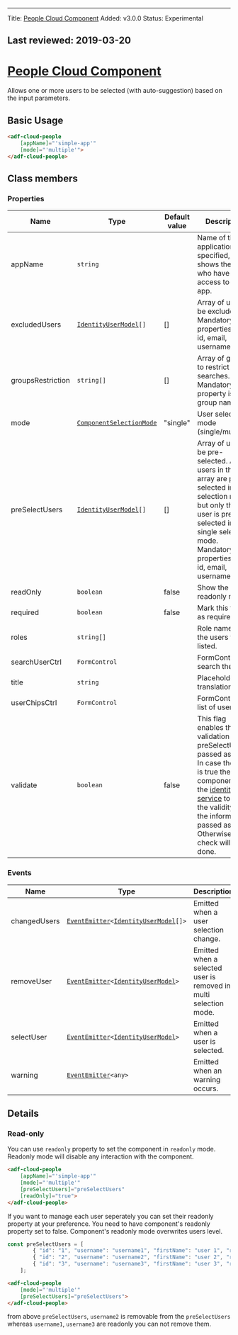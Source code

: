 * * *

Title: [People Cloud Component](../../process-services-cloud/components/people-cloud.component.md)
Added: v3.0.0
Status: Experimental

## Last reviewed: 2019-03-20

# [People Cloud Component](../../../lib/process-services-cloud/src/lib/people/components/people-cloud.component.ts "Defined in people-cloud.component.ts")

Allows one or more users to be selected (with auto-suggestion) based on the input parameters.

## Basic Usage

```html
<adf-cloud-people
    [appName]="'simple-app'"
    [mode]="'multiple'">
</adf-cloud-people>
```

## Class members

### Properties

| Name | Type | Default value | Description |
| ---- | ---- | ------------- | ----------- |
| appName | `string` |  | Name of the application. If specified, this shows the users who have access to the app. |
| excludedUsers | [`IdentityUserModel`](../../../lib/core/models/identity-user.model.ts)`[]` | \[] | Array of users to be excluded. Mandatory properties are: id, email, username |
| groupsRestriction | `string[]` | \[] | Array of groups to restrict user searches. Mandatory property is group name |
| mode | [`ComponentSelectionMode`](../../../lib/process-services-cloud/src/lib/types.ts) | "single" | User selection mode (single/multiple). |
| preSelectUsers | [`IdentityUserModel`](../../../lib/core/models/identity-user.model.ts)`[]` | \[] | Array of users to be pre-selected. All users in the array are pre-selected in multi selection mode, but only the first user is pre-selected in single selection mode. Mandatory properties are: id, email, username |
| readOnly | `boolean` | false | Show the info in readonly mode |
| required | `boolean` | false | Mark this field as required |
| roles | `string[]` |  | Role names of the users to be listed. |
| searchUserCtrl | `FormControl` |  | FormControl to search the user |
| title | `string` |  | Placeholder translation key |
| userChipsCtrl | `FormControl` |  | FormControl to list of users |
| validate | `boolean` | false | This flag enables the validation on the preSelectUsers passed as input. In case the flag is true the components call the [identity service](../../../lib/testing/src/lib/core/actions/identity/identity.service.ts) to verify the validity of the information passed as input. Otherwise, no check will be done. |

### Events

| Name | Type | Description |
| ---- | ---- | ----------- |
| changedUsers | [`EventEmitter`](https://angular.io/api/core/EventEmitter)`<`[`IdentityUserModel`](../../../lib/core/models/identity-user.model.ts)`[]>` | Emitted when a user selection change. |
| removeUser | [`EventEmitter`](https://angular.io/api/core/EventEmitter)`<`[`IdentityUserModel`](../../../lib/core/models/identity-user.model.ts)`>` | Emitted when a selected user is removed in multi selection mode. |
| selectUser | [`EventEmitter`](https://angular.io/api/core/EventEmitter)`<`[`IdentityUserModel`](../../../lib/core/models/identity-user.model.ts)`>` | Emitted when a user is selected. |
| warning | [`EventEmitter`](https://angular.io/api/core/EventEmitter)`<any>` | Emitted when an warning occurs. |

## Details

### Read-only

You can use `readonly` property to set the component in `readonly` mode. Readonly mode will disable any interaction with the component.

```html
<adf-cloud-people
    [appName]="'simple-app'"
    [mode]="'multiple'"
    [preSelectUsers]="preSelectUsers"
    [readOnly]="true">
</adf-cloud-people>
```

If you want to manage each user seperately you can set their readonly property at your preference.
You need to have component's readonly property set to false. Component's readonly mode overwrites users level.

```ts
const preSelectUsers = [
        { "id": "1", "username": "username1", "firstName": "user 1", "readonly": true },
        { "id": "2", "username": "username2", "firstName": "user 2", "readonly": false },
        { "id": "3", "username": "username3", "firstName": "user 3", "readonly": true }
    ];
```

```html
<adf-cloud-people
    [mode]="'multiple'"
    [preSelectUsers]="preSelectUsers">
</adf-cloud-people>
```

from above `preSelectUsers`, `username2` is removable from the `preSelectUsers` whereas `username1`, `username3` are readonly you can not remove them.
